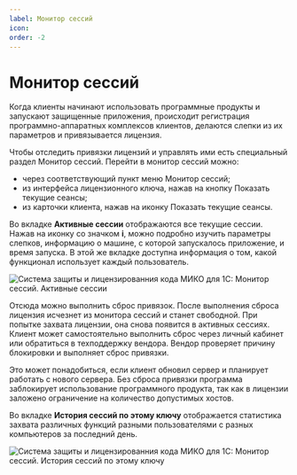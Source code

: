 ```yaml
---
label: Монитор сессий
icon: 
order: -2
---
```

# Монитор сессий
Когда клиенты начинают использовать программные продукты и запускают защищенные приложения, происходит регистрация программно-аппаратных комплексов клиентов, делаются слепки из их параметров и привязывается лицензия.

Чтобы отследить привязки лицензий и управлять ими есть специальный раздел Монитор сессий.
Перейти в монитор сессий можно:
- через соответствующий пункт меню Монитор сессий;
- из интерфейса лицензионного ключа, нажав на кнопку Показать текущие сеансы;
- из карточки клиента, нажав на иконку Показать текущие сеансы.

Во вкладке **Активные сессии** отображаются все текущие сессии. Нажав на иконку со значком **i**, можно подробно изучить параметры слепков, информацию о машине, с которой запускалось приложение, и время запуска. В этой же вкладке доступна информация о том, какой функционал использует каждый пользователь.

<img class="miko-shadow img-zoomable"  
src="/assets/administration/session/session_1.png"
data-original="/assets/administration/session/session_1.png"
srcset="/assets/administration/session/session_1_prev.png 1x, /assets/administration/session/session_1.png 2x"
alt="Система защиты и лицензированния кода МИКО для 1С: Монитор сессий. Активные сессии"
/>

Отсюда можно выполнить сброс привязок. После выполнения сброса лицензия исчезнет из монитора сессий и станет свободной. При попытке захвата лицензии, она снова появится в активных сессиях.
Клиент может самостоятельно выполнить сброс через личный кабинет или обратиться в техподдержку вендора. Вендор проверяет причину блокировки и выполняет сброс привязки.

Это может понадобиться, если клиент обновил сервер и планирует работать с нового сервера. Без сброса привязки программа заблокирует использование программного продукта, так как в лицензии заложено ограничение на количество допустимых хостов.

Во вкладке **История сессий по этому ключу** отображается статистика захвата различных функций разными пользователями с разных компьютеров за последний день.

<img class="miko-shadow img-zoomable"  
src="/assets/administration/session/session_2.png"
data-original="/assets/administration/session/session_2.png"
srcset="/assets/administration/session/session_2_prev.png 1x, /assets/administration/session/session_2.png 2x"
alt="Система защиты и лицензированния кода МИКО для 1С: Монитор сессий. История сессий по этому ключу"
/>